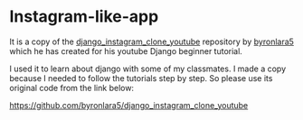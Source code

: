 # Instagram-like-app

It is a copy of the [django_instagram_clone_youtube](https://github.com/byronlara5/django_instagram_clone_youtube) repository by [byronlara5](https://github.com/byronlara5) which he has created for his youtube Django beginner tutorial.

I used it to learn about django with some of my classmates. I made a copy because I needed to follow the tutorials step by step. So please use its original code from the link below:

https://github.com/byronlara5/django_instagram_clone_youtube


